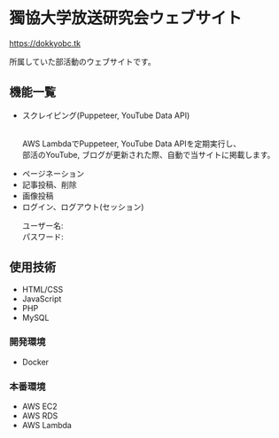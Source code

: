 <h1>獨協大学放送研究会ウェブサイト</h1>

  <a target="_blank">https://dokkyobc.tk<br></a>
 <p>
  所属していた部活動のウェブサイトです。
</p>

<h2>機能一覧</h2>

<ul>
  <li>スクレイピング(Puppeteer, YouTube Data API)</li>
  <p>
    <br>
    AWS LambdaでPuppeteer, YouTube Data APIを定期実行し、<br>
    部活のYouTube, ブログが更新された際、自動で当サイトに掲載します。
  </p>
  <li>ページネーション</li>
  <li>記事投稿、削除</li>
  <li>画像投稿</li>
  <li>ログイン、ログアウト(セッション)</li>
  <p>
    ユーザー名:<br>
    パスワード:
  </p>
</ul>

<h2>使用技術</h2>

<ul>
  <li>HTML/CSS</li>
  <li>JavaScript</li>
  <li>PHP</li>
  <li>MySQL</li>
</ul>


<h3>開発環境</h3>
<ul>
  <li>Docker</li>
</ul>


<h3>本番環境</h3>
<ul>
  <li>AWS EC2</li>
  <li>AWS RDS</li>
  <li>AWS Lambda</li>
  
</ul>
